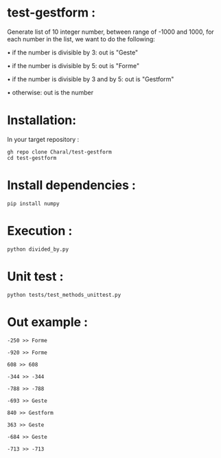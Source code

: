 # test-gestform :
Generate list of 10 integer number, between range of -1000 and 1000, for each number in the list, we want to do the following:

• if the number is divisible by 3: out is "Geste"

• if the number is divisible by 5: out is "Forme"

• if the number is divisible by 3 and by 5: out is "Gestform"

• otherwise: out is the number

# Installation:
In your target repository :

    gh repo clone Charal/test-gestform
    cd test-gestform
        
# Install dependencies : 
    pip install numpy

# Execution :
    python divided_by.py 


# Unit test :

    python tests/test_methods_unittest.py

# Out example :

    -250 >> Forme
    
    -920 >> Forme
    
    608 >> 608
    
    -344 >> -344
    
    -788 >> -788
    
    -693 >> Geste
    
    840 >> Gestform
    
    363 >> Geste
    
    -684 >> Geste
    
    -713 >> -713
    


